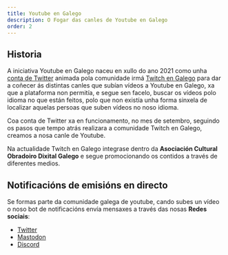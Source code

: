```yaml
---
title: Youtube en Galego
description: O Fogar das canles de Youtube en Galego
order: 2
---
```


## Historia

A iniciativa Youtube en Galego naceu en xullo do ano 2021 como unha [conta de Twitter](https://twitter.com/GalegoTube) animada pola comunidade irmá [Twitch en Galego](../galegotube/) para dar a coñecer ás distintas canles que subían vídeos a Youtube en Galego, xa que a plataforma non permitía, e segue sen facelo, buscar os vídeos polo idioma no que están feitos, polo que non existía unha forma sinxela de localizar aquelas persoas que suben vídeos no noso idioma.

Coa conta de Twitter xa en funcionamento, no mes de setembro, seguindo os pasos que tempo atrás realizara a comunidade Twitch en Galego, creamos a nosa canle de Youtube.

Na actualidade Twitch en Galego integrase dentro da **Asociación Cultural Obradoiro Dixital Galego** e segue promocionando os contidos a través de diferentes medios.  

## Notificacións de emisións en directo

Se formas parte da comunidade galega de youtube, cando subes un vídeo o noso bot de notificacións envía mensaxes a través das nosas **Redes sociais**:
- [Twitter](https://twitter.com/GalegoTube)
- [Mastodon](https://botsin.space/web/@GalegoTube)
- [Discord](http://discord.gg/pTbpHp9zwE)
